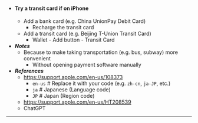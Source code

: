 - #### Try a transit card if on iPhone
    - Add a bank card (e.g. China UnionPay Debit Card)
        - Recharge the transit card
    - Add a transit card (e.g. Beijing T-Union Transit Card)
        - Wallet - Add button - Transit Card
- ***Notes***
    - Because to make taking transportation (e.g. bus, subway) more convenient
        - Without opening payment software manually
- ***References***
    - https://support.apple.com/en-us/108373
        - `en-us` # Replace it with your code (e.g. `zh-cn`, `ja-JP`, etc.)
        - `ja` # Japanese (Language code)
        - `JP` # Japan (Region code)
    - https://support.apple.com/en-us/HT208539
    - ChatGPT
- ---
